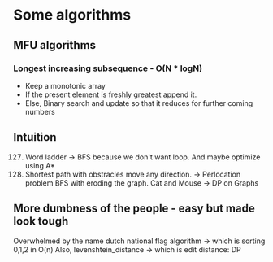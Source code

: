 # Some algorithms

## MFU algorithms

### Longest increasing subsequence - O(N * logN)
- Keep a monotonic array  
- If the present element is freshly greatest append it.  
- Else, Binary search and update so that it reduces for further coming numbers  

## Intuition
127. Word ladder -> BFS because we don't want loop. And maybe optimize using A*
1293. Shortest path with obstracles move any direction. -> Perlocation problem BFS with eroding the graph.
    Cat and Mouse -> DP on Graphs

## More dumbness of the people - easy but made look tough
Overwhelmed by the name dutch national flag algorithm -> which is sorting 0,1,2 in O(n)
Also, levenshtein_distance -> which is edit distance: DP
